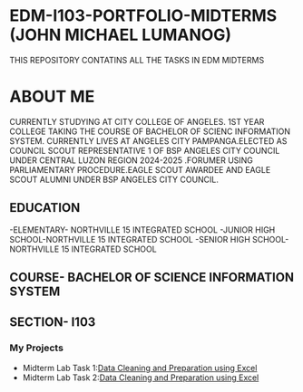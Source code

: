 # EDM-I103-PORTFOLIO-MIDTERMS (JOHN MICHAEL LUMANOG)
THIS REPOSITORY CONTATINS ALL THE TASKS IN EDM MIDTERMS
# ABOUT ME
CURRENTLY STUDYING AT CITY COLLEGE OF ANGELES. 1ST YEAR COLLEGE TAKING THE COURSE OF BACHELOR OF SCIENC INFORMATION SYSTEM.
CURRENTLY LIVES AT ANGELES CITY PAMPANGA.ELECTED AS COUNCIL SCOUT REPRESENTATIVE 1 OF BSP ANGELES CITY COUNCIL UNDER CENTRAL LUZON REGION 2024-2025 .FORUMER USING PARLIAMENTARY PROCEDURE.EAGLE SCOUT AWARDEE AND EAGLE SCOUT ALUMNI UNDER BSP ANGELES CITY COUNCIL.
## EDUCATION
-ELEMENTARY- NORTHVILLE 15 INTEGRATED SCHOOL
-JUNIOR HIGH SCHOOL-NORTHVILLE 15 INTEGRATED SCHOOL
-SENIOR HIGH SCHOOL- NORTHVILLE 15 INTEGRATED SCHOOL

## COURSE- BACHELOR OF SCIENCE INFORMATION SYSTEM
## SECTION- I103
### My Projects
- Midterm Lab Task 1:[Data Cleaning and Preparation using Excel](Midterm%20Task%201/images/one.JPG)
- Midterm Lab Task 2:[Data Cleaning and Preparation using Excel](Midterm%20Task%202/images/PNG2.png)
